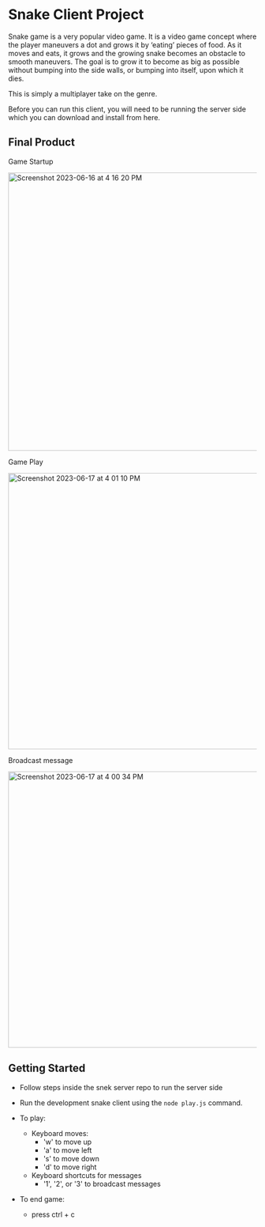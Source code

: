 # Snake Client Project

Snake game is a very popular video game. It is a video game concept where the player maneuvers a dot and grows it by ‘eating’ pieces of food. As it moves and eats, it grows and the growing snake becomes an obstacle to smooth maneuvers. The goal is to grow it to become as big as possible without bumping into the side walls, or bumping into itself, upon which it dies.

This is simply a multiplayer take on the genre.

Before you can run this client, you will need to be running the server side which you can download and install from here. 

## Final Product

Game Startup

<img width="563" alt="Screenshot 2023-06-16 at 4 16 20 PM" src="https://github.com/afreeda-m/snake-client/assets/64160666/2c42ffdb-c98f-460e-87da-edf2d8f4a819">


Game Play

<img width="559" alt="Screenshot 2023-06-17 at 4 01 10 PM" src="https://github.com/afreeda-m/snake-client/assets/64160666/af98894b-fadf-4b67-8069-2a0152e660bc">


Broadcast message

<img width="559" alt="Screenshot 2023-06-17 at 4 00 34 PM" src="https://github.com/afreeda-m/snake-client/assets/64160666/a9294861-7d5e-4de4-9510-d6e67cbe511a">


## Getting Started

- Follow steps inside the snek server repo to run the server side

- Run the development snake client using the `node play.js` command.

- To play:
  - Keyboard moves:
    - 'w' to move up
    - 'a' to move left
    - 's' to move down
    - 'd' to move right
  - Keyboard shortcuts for messages
    - '1', '2', or '3' to broadcast messages

- To end game:
  - press ctrl + c 
